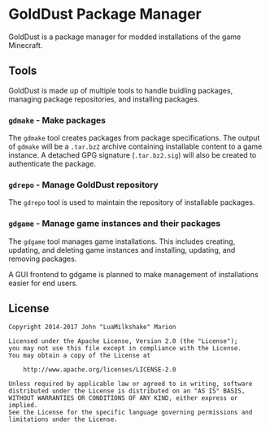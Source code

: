 # GoldDust Package Manager

GoldDust is a package manager for modded installations of the game Minecraft.


## Tools

GoldDust is made up of multiple tools to handle buidling packages, managing
package repositories, and installing packages.


### `gdmake` - Make packages

The `gdmake` tool creates packages from package specifications. The output of
`gdmake` will be a `.tar.bz2` archive containing installable content to a game
instance. A detached GPG signature (`.tar.bz2.sig`) will also be created to
authenticate the package.


### `gdrepo` - Manage GoldDust repository

The `gdrepo` tool is used to maintain the repository of installable packages.


### `gdgame` - Manage game instances and their packages

The `gdgame` tool manages game installations. This includes creating, updating,
and deleting game instances and installing, updating, and removing packages.

A GUI frontend to gdgame is planned to make management of installations easier
for end users.


## License

	Copyright 2014-2017 John "LuaMilkshake" Marion

	Licensed under the Apache License, Version 2.0 (the "License");
	you may not use this file except in compliance with the License.
	You may obtain a copy of the License at

		http://www.apache.org/licenses/LICENSE-2.0

	Unless required by applicable law or agreed to in writing, software
	distributed under the License is distributed on an "AS IS" BASIS,
	WITHOUT WARRANTIES OR CONDITIONS OF ANY KIND, either express or implied.
	See the License for the specific language governing permissions and
	limitations under the License.
